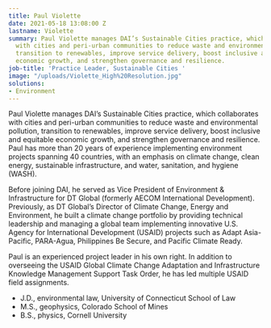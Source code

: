 ```yaml
---
title: Paul Violette
date: 2021-05-18 13:08:00 Z
lastname: Violette
summary: Paul Violette manages DAI’s Sustainable Cities practice, which collaborates
  with cities and peri-urban communities to reduce waste and environmental pollution,
  transition to renewables, improve service delivery, boost inclusive and equitable
  economic growth, and strengthen governance and resilience.
job-title: 'Practice Leader, Sustainable Cities '
image: "/uploads/Violette_High%20Resolution.jpg"
solutions:
- Environment
---
```


Paul Violette manages DAI’s Sustainable Cities practice, which collaborates with cities and peri-urban communities to reduce waste and environmental pollution, transition to renewables, improve service delivery, boost inclusive and equitable economic growth, and strengthen governance and resilience. Paul has more than 20 years of experience implementing environment projects spanning 40 countries, with an emphasis on climate change, clean energy, sustainable infrastructure, and water, sanitation, and hygiene (WASH). 

Before joining DAI, he served as Vice President of Environment & Infrastructure for DT Global (formerly AECOM International Development). Previously, as DT Global’s Director of Climate Change, Energy and Environment, he built a climate change portfolio by providing technical leadership and managing a global team implementing innovative U.S. Agency for International Development (USAID) projects such as Adapt Asia-Pacific, PARA-Agua, Philippines Be Secure, and Pacific Climate Ready.

Paul is an experienced project leader in his own right. In addition to overseeing the USAID Global Climate Change Adaptation and Infrastructure Knowledge Management Support Task Order, he has led multiple USAID field assignments. 

* J.D., environmental law, University of Connecticut School of Law
* M.S., geophysics, Colorado School of Mines 
* B.S., physics, Cornell University